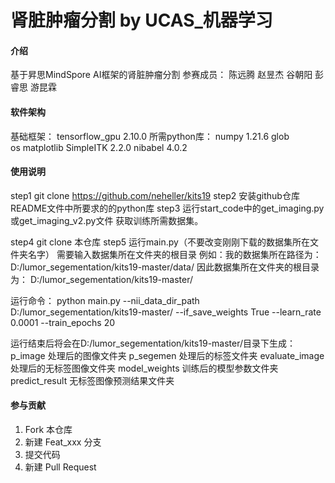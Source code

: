 # 肾脏肿瘤分割 by UCAS_机器学习 

#### 介绍
基于昇思MindSpore AI框架的肾脏肿瘤分割
参赛成员：
       陈远腾 赵昱杰 谷朝阳 彭睿思 游昆霖

#### 软件架构
基础框架：
tensorflow_gpu 2.10.0
所需python库：
	numpy           1.21.6 
	glob               
	os
	matplotlib
	SimpleITK      2.2.0
	nibabel          4.0.2

#### 使用说明

step1  git clone https://github.com/neheller/kits19
step2  安装github仓库README文件中所要求的的python库
step3  运行start_code中的get_imaging.py或get_imaging_v2.py文件
		  获取训练所需数据集。

step4  git clone 本仓库
step5  运行main.py（不要改变刚刚下载的数据集所在文件夹名字）
		  需要输入数据集所在文件夹的根目录
		  例如：我的数据集所在路径为：
		  D:/lumor_segementation/kits19-master/data/
		  因此数据集所在文件夹的根目录为：
		  D:/lumor_segementation/kits19-master/

运行命令：
python main.py --nii_data_dir_path D:/lumor_segementation/kits19-master/
						 --if_save_weights True
						 --learn_rate 0.0001
						 --train_epochs 20

运行结束后将会在D:/lumor_segementation/kits19-master/目录下生成：
p_image                                处理后的图像文件夹
p_segemen                           处理后的标签文件夹
evaluate_image                    处理后的无标签图像文件夹
model_weights                     训练后的模型参数文件夹
predict_result                       无标签图像预测结果文件夹

#### 参与贡献

1.  Fork 本仓库
2.  新建 Feat_xxx 分支
3.  提交代码
4.  新建 Pull Request


